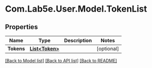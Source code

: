 # Com.Lab5e.User.Model.TokenList

## Properties

Name | Type | Description | Notes
------------ | ------------- | ------------- | -------------
**Tokens** | [**List&lt;Token&gt;**](Token.md) |  | [optional] 

[[Back to Model list]](../README.md#documentation-for-models) [[Back to API list]](../README.md#documentation-for-api-endpoints) [[Back to README]](../README.md)

